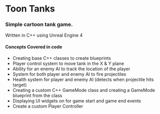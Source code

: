 # Toon Tanks 
### Simple cartoon tank game.

Written in C++ using Unreal Engine 4

#### Concepts Covered in code

* Creating base C++ classes to create blueprints
* Player control system to move tank in the X & Y plane
* Ability for an enemy AI to track the location of the player
* System for both player and enemy AI to fire projectiles
* Health system for player and enemy AI (detects when projectile hits target)
* Creating a custom C++ GameMode class and creating a GameMode blueprint from the class
* Displaying UI widgets on for game start and game end events
* Create a custom Player Controller
